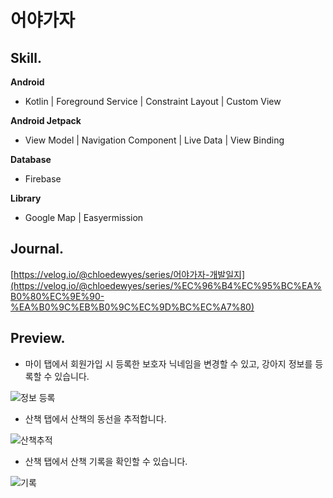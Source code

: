 
# 어야가자
## Skill.
**Android**

- Kotlin | Foreground Service | Constraint Layout |  Custom View

**Android Jetpack**

- View Model | Navigation Component | Live Data | View Binding

**Database**

- Firebase

**Library**

- Google Map | Easyermission

## Journal.
[https://velog.io/@chloedewyes/series/어야가자-개발일지](https://velog.io/@chloedewyes/series/%EC%96%B4%EC%95%BC%EA%B0%80%EC%9E%90-%EA%B0%9C%EB%B0%9C%EC%9D%BC%EC%A7%80)

## Preview.
- 마이 탭에서 회원가입 시 등록한 보호자 닉네임을 변경할 수 있고, 강아지 정보를 등록할 수 있습니다.

![정보 등록](https://user-images.githubusercontent.com/95920579/148366517-6e793f22-01e3-41fb-87bd-0d5d4f460199.gif)

- 산책 탭에서 산책의 동선을 추적합니다.

![산책추적](https://user-images.githubusercontent.com/95920579/148366521-84307ab1-1476-46ab-93ba-c9dab6193213.gif)

- 산책 탭에서 산책 기록을 확인할 수 있습니다.

![기록](https://user-images.githubusercontent.com/95920579/148366789-0a349dd5-3fd1-441d-9722-6d96b4f25b5a.gif)
